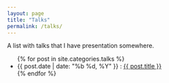 ```yaml
---
layout: page
title: "Talks"
permalink: /talks/
---
```


A list with talks that I have presentation somewhere.

<ul class="posts">
    {% for post in site.categories.talks %}
        <li>
            <span class="post-date">{{ post.date | date: "%b %d, %Y" }}</span>
            :
            <a class="post-link" href="{{ post.url }}">{{ post.title }}</a>
        </li>
    {% endfor %}
</ul>
